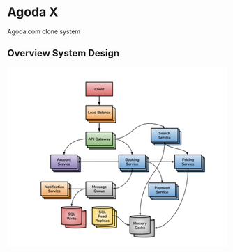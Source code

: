 # Agoda X 
Agoda.com clone system

## Overview System Design

![System Design](https://github.com/iphayao/agodax/blob/master/Agoda%20Overview%20System%20Design.svg)
